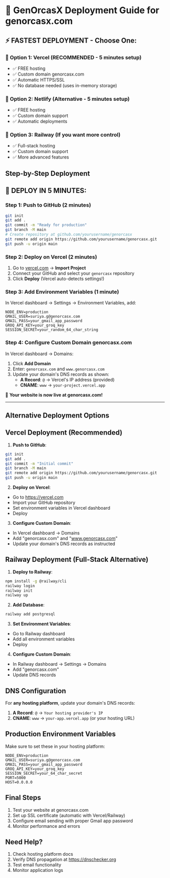 # 🚀 GenOrcasX Deployment Guide for genorcasx.com

## ⚡ FASTEST DEPLOYMENT - Choose One:

### 🥇 Option 1: Vercel (RECOMMENDED - 5 minutes setup)
- ✅ FREE hosting
- ✅ Custom domain genorcasx.com 
- ✅ Automatic HTTPS/SSL
- ✅ No database needed (uses in-memory storage)

### 🥈 Option 2: Netlify (Alternative - 5 minutes setup)
- ✅ FREE hosting
- ✅ Custom domain support
- ✅ Automatic deployments

### 🥉 Option 3: Railway (If you want more control)
- ✅ Full-stack hosting
- ✅ Custom domain support
- ✅ More advanced features

## Step-by-Step Deployment

## 🚀 DEPLOY IN 5 MINUTES:

### Step 1: Push to GitHub (2 minutes)
```bash
git init
git add .
git commit -m "Ready for production"
git branch -M main
# Create repository at github.com/yourusername/genorcasx
git remote add origin https://github.com/yourusername/genorcasx.git
git push -u origin main
```

### Step 2: Deploy on Vercel (2 minutes)
1. Go to [vercel.com](https://vercel.com) → **Import Project**
2. Connect your GitHub and select your `genorcasx` repository  
3. Click **Deploy** (Vercel auto-detects settings!)

### Step 3: Add Environment Variables (1 minute)
In Vercel dashboard → Settings → Environment Variables, add:
```
NODE_ENV=production
GMAIL_USER=suriya.g@genorcasx.com  
GMAIL_PASS=your_gmail_app_password
GROQ_API_KEY=your_groq_key
SESSION_SECRET=your_random_64_char_string
```

### Step 4: Configure Custom Domain genorcasx.com
In Vercel dashboard → Domains:
1. Click **Add Domain** 
2. Enter: `genorcasx.com` and `www.genorcasx.com`
3. Update your domain's DNS records as shown:
   - **A Record**: `@` → Vercel's IP address (provided)
   - **CNAME**: `www` → `your-project.vercel.app`

🎉 **Your website is now live at genorcasx.com!**

---

## Alternative Deployment Options

## Vercel Deployment (Recommended)

1. **Push to GitHub**:
```bash
git init
git add .
git commit -m "Initial commit"
git branch -M main
git remote add origin https://github.com/yourusername/genorcasx.git
git push -u origin main
```

2. **Deploy on Vercel**:
- Go to https://vercel.com
- Import your GitHub repository
- Set environment variables in Vercel dashboard
- Deploy

3. **Configure Custom Domain**:
- In Vercel dashboard → Domains
- Add "genorcasx.com" and "www.genorcasx.com"
- Update your domain's DNS records as instructed

## Railway Deployment (Full-Stack Alternative)

1. **Deploy to Railway**:
```bash
npm install -g @railway/cli
railway login
railway init
railway up
```

2. **Add Database**:
```bash
railway add postgresql
```

3. **Set Environment Variables**:
- Go to Railway dashboard
- Add all environment variables
- Deploy

4. **Configure Custom Domain**:
- In Railway dashboard → Settings → Domains
- Add "genorcasx.com"
- Update DNS records

## DNS Configuration

For **any hosting platform**, update your domain's DNS records:

1. **A Record**: `@` → `Your hosting provider's IP`
2. **CNAME**: `www` → `your-app.vercel.app` (or your hosting URL)

## Production Environment Variables

Make sure to set these in your hosting platform:

```
NODE_ENV=production
GMAIL_USER=suriya.g@genorcasx.com
GMAIL_PASS=your_gmail_app_password
GROQ_API_KEY=your_groq_key
SESSION_SECRET=your_64_char_secret
PORT=5000
HOST=0.0.0.0
```

## Final Steps

1. Test your website at genorcasx.com
2. Set up SSL certificate (automatic with Vercel/Railway)
3. Configure email sending with proper Gmail app password
4. Monitor performance and errors

## Need Help?

1. Check hosting platform docs
2. Verify DNS propagation at https://dnschecker.org
3. Test email functionality
4. Monitor application logs
